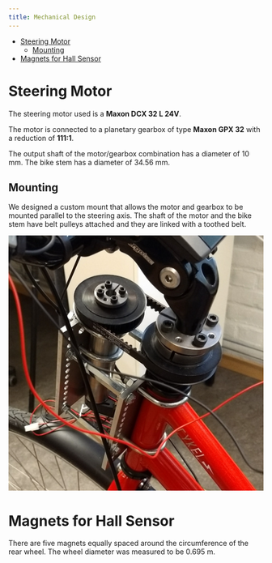 ```yaml
---
title: Mechanical Design
---
```

<!--ts-->
   * [Steering Motor](#steering-motor)
      * [Mounting](#mounting)
   * [Magnets for Hall Sensor](#magnets-for-hall-sensor)

<!-- Added by: Boaz Ash, at: 2018-08-10T16:47+02:00 -->

<!--te-->

# Steering Motor

The steering motor used is a **Maxon DCX 32 L 24V**. 

The motor is connected to a planetary gearbox of type **Maxon GPX 32** with a reduction of **111:1**.

The output shaft of the motor/gearbox combination has a diameter of 10 mm. The bike stem has a diameter of 34.56 mm.


## Mounting

We designed a custom mount that allows the motor and gearbox to be mounted parallel to the steering axis. The shaft of the motor and the bike stem have belt pulleys attached and they are linked with a toothed belt. 

![Motor Mount](../images/steering_motor_mount.jpg)

# Magnets for Hall Sensor

There are five magnets equally spaced around the circumference of the rear wheel. The wheel diameter was measured to be 0.695 m. 
